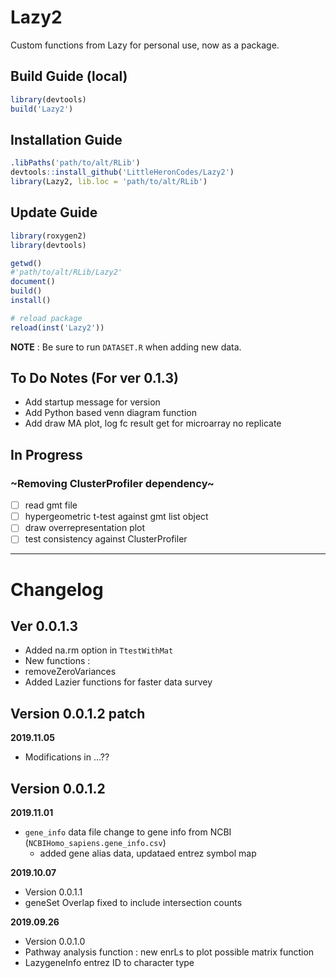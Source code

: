 # Lazy2
Custom functions from Lazy for personal use, now as a package.

## Build Guide (local)

```r
library(devtools)
build('Lazy2')
```

## Installation Guide

```r
.libPaths('path/to/alt/RLib')
devtools::install_github('LittleHeronCodes/Lazy2')
library(Lazy2, lib.loc = 'path/to/alt/RLib')
```

## Update Guide

```r
library(roxygen2)
library(devtools)

getwd()
#'path/to/alt/RLib/Lazy2'
document()
build()
install()

# reload package
reload(inst('Lazy2'))
```

**NOTE** : Be sure to run `DATASET.R` when adding new data.

## To Do Notes (For ver 0.1.3)

* Add startup message for version
* Add Python based venn diagram function
* Add draw MA plot, log fc result get for microarray no replicate

## In Progress

### ~Removing ClusterProfiler dependency~

-[ ] read gmt file
-[ ] hypergeometric t-test against gmt list object
-[ ] draw overrepresentation plot
-[ ] test consistency against ClusterProfiler

---

# Changelog

## Ver 0.0.1.3

* Added na.rm option in `TtestWithMat`
* New functions :
 * removeZeroVariances
 * Added Lazier functions for faster data survey


## Version 0.0.1.2 patch

**2019.11.05**

* Modifications in ...??


## Version 0.0.1.2

**2019.11.01**

* `gene_info` data file change to gene info from NCBI (`NCBIHomo_sapiens.gene_info.csv`)
  * added gene alias data, updataed entrez symbol map

**2019.10.07**

* Version 0.0.1.1
* geneSet Overlap fixed to include intersection counts


**2019.09.26**

* Version 0.0.1.0
* Pathway analysis function : new enrLs to plot possible matrix function
* LazygeneInfo entrez ID to character type

